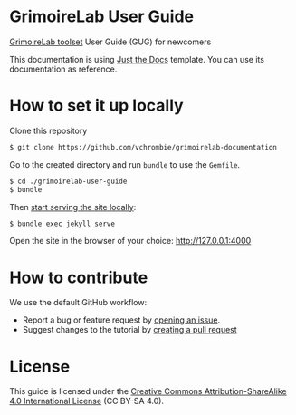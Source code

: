 # GrimoireLab User Guide
[GrimoireLab toolset](https://chaoss.github.io/grimoirelab) User Guide (GUG) for newcomers

This documentation is using [Just the Docs](https://pmarsceill.github.io/just-the-docs/) template. You can use its documentation as reference.


# How to set it up locally

Clone this repository

```bash
$ git clone https://github.com/vchrombie/grimoirelab-documentation
```

Go to the created directory and run `bundle` to use the `Gemfile`. 

```bash
$ cd ./grimoirelab-user-guide
$ bundle
```

Then [start serving the site locally](https://help.github.com/en/github/working-with-github-pages/testing-your-github-pages-site-locally-with-jekyll):

```bash
$ bundle exec jekyll serve
```

Open the site in the browser of your choice: http://127.0.0.1:4000

# How to contribute

We use the default GitHub workflow:
* Report a bug or feature request by [opening an issue](https://github.com/jsmanrique/grimoirelab-user-guide/issues/new).
* Suggest changes to the tutorial by [creating a pull request](https://help.github.com/en/github/collaborating-with-issues-and-pull-requests/about-pull-requests)

# License

This guide is licensed under the [Creative Commons Attribution-ShareAlike 4.0 International License](https://creativecommons.org/licenses/by-sa/4.0/) (CC BY-SA 4.0).
